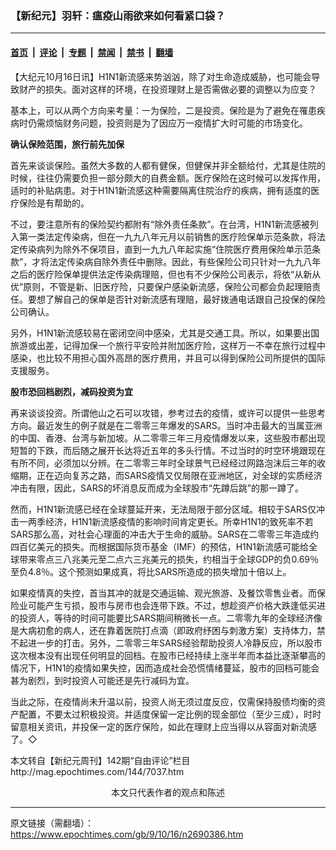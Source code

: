 ### 【新纪元】羽轩：瘟疫山雨欲来如何看紧口袋？

---

#### [首页](../../../..?n2690386) &nbsp;|&nbsp; [评论](../../../../../epoch-comment?n2690386) &nbsp;|&nbsp; [专题](../../../../../epoch-special?n2690386) &nbsp;|&nbsp; [禁闻](../../../../../epoch-news?n2690386) &nbsp;|&nbsp; [禁书](../../../../../books?n2690386) &nbsp;|&nbsp; [翻墙](https://github.com/gfw-breaker/nogfw/blob/master/README.md?n2690386)


<div class="post_content" id="artbody" itemprop="articleBody">
 <!-- article content begin -->
 <p>
  【大纪元10月16日讯】H1N1新流感来势汹汹，除了对生命造成威胁，也可能会导致财产的损失。面对这样的环境，在投资理财上是否需做必要的调整以为应变？
 </p>
 <p>
  基本上，可以从两个方向来考量：一为保险，二是投资。保险是为了避免在罹患疾病时仍需烦恼财务问题，投资则是为了因应万一疫情扩大时可能的市场变化。
 </p>
 <p>
  <b>
   确认保险范围，旅行前先加保
  </b>
 </p>
 <p>
  首先来谈谈保险。虽然大多数的人都有健保，但健保并非全额给付，尤其是住院的时候，往往仍需要负担一部分颇大的自费金额。医疗保险在这时候可以发挥作用，适时的补贴病患。对于H1N1新流感这种需要隔离住院治疗的疾病，拥有适度的医疗保险是有帮助的。
 </p>
 <p>
  不过，要注意所有的保险契约都附有“除外责任条款”。在台湾，H1N1新流感被列入第一类法定传染病，但在一九九八年元月以前销售的医疗险保单示范条款，将法定传染病列为除外不保项目，直到一九九八年起实施“住院医疗费用保险单示范条款”，才将法定传染病自除外责任中删除。因此，有些保险公司只针对一九九八年之后的医疗险保单提供法定传染病理赔，但也有不少保险公司表示，将依“从新从优”原则，不管是新、旧医疗险，只要保户感染新流感，保险公司都会负起理赔责任。要想了解自己的保单是否针对新流感有理赔，最好拨通电话跟自己投保的保险公司确认。
 </p>
 <p>
  另外，H1N1新流感较易在密闭空间中感染，尤其是交通工具。所以，如果要出国旅游或出差，记得加保一个旅行平安险并附加医疗险，这样万一不幸在旅行过程中感染，也比较不用担心国外高昂的医疗费用，并且可以得到保险公司所提供的国际支援服务。
 </p>
 <p>
  <b>
   股市恐回档剧烈，减码投资为宜
  </b>
 </p>
 <p>
  再来谈谈投资。所谓他山之石可以攻错，参考过去的疫情，或许可以提供一些思考方向。最近发生的例子就是在二零零三年爆发的SARS。当时冲击最大的当属亚洲的中国、香港、台湾与新加坡。从二零零三年三月疫情爆发以来，这些股市都出现短暂的下跌，而后随之展开长达将近五年的多头行情。不过当时的时空环境跟现在有所不同，必须加以分辨。在二零零三年时全球景气已经经过网路泡沫后三年的收缩期，正在迈向复苏之路，而SARS疫情又仅局限在亚洲地区，对全球的实质经济冲击有限，因此，SARS的坏消息反而成为全球股市“先蹲后跳”的那一蹲了。
 </p>
 <p>
  然而，H1N1新流感已经在全球蔓延开来，无法局限于部分区域。相较于SARS仅冲击一两季经济，H1N1新流感疫情的影响时间肯定更长。所幸H1N1的致死率不若SARS那么高，对社会心理面的冲击大于生命的威胁。SARS在二零零三年造成约四百亿美元的损失。而根据国际货币基金（IMF）的预估，H1N1新流感可能给全球带来零点三八兆美元至二点六三兆美元的损失，约相当于全球GDP的负0.69％至负4.8％。这个预测如果成真，将比SARS所造成的损失增加十倍以上。
 </p>
 <p>
  如果疫情真的失控，首当其冲的就是交通运输、观光旅游、及餐饮零售业者。而保险业可能产生亏损，股市与房市也会连带下跌。不过，想趁资产价格大跌逢低买进的投资人，等待的时间可能要比SARS期间稍微长一点。二零零九年的全球经济像是大病初愈的病人，还在靠着医院打点滴（即政府纾困与刺激方案）支持体力，禁不起进一步的打击。另外，二零零三年SARS经验帮助投资人冷静反应，所以股市这次根本没有出现任何明显的回档。在股市已经持续上涨半年而本益比逐渐攀高的情况下，H1N1的疫情如果失控，因而造成社会恐慌情绪蔓延，股市的回档可能会甚为剧烈，到时投资人可能还是先行减码为宜。
 </p>
 <p>
  当此之际，在疫情尚未升温以前，投资人尚无须过度反应，仅需保持股债均衡的资产配置，不要太过积极投资。并适度保留一定比例的现金部位（至少三成），时时留意相关资讯，并投保一定的医疗保险，如此在理财上应当得以从容面对新流感了。◇
 </p>
 <p>
  本文转自【新纪元周刊】142期“自由评论”栏目
  <br/>
  <ok href=" http://mag.epochtimes.com/144/7037.htm " target="_blank">
   http://mag.epochtimes.com/144/7037.htm
  </ok>
  <font color="#ffffff">
   (http://www.dajiyuan.com)
  </font>
  <br/>
  <center>
   <font class="GY13">
    本文只代表作者的观点和陈述
   </font>
  </center>
 </p>
 <!-- article content end -->
 <div id="below_article_ad">
 </div>
</div>


---

原文链接（需翻墙）：https://www.epochtimes.com/gb/9/10/16/n2690386.htm
